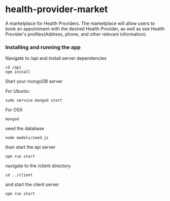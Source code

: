 # health-provider-market
A marketplace for Health Providers.  The marketplace will allow users to book an appointment with the desired Health Provider, as well as see Health Provider's profiles(Address, phone, and other relevant information).

### Installing and running the app

Navigate to /api and install server dependencies

```
cd /api
npm install
```

Start your mongoDB server

For Ubuntu:
```
sudo service mongod start 
```
For OSX
```
mongod
```
seed the database
```
node models/seed.js
```

then start the api server

```
npm run start
```

navigate to the /client directory

```
cd ../client
```

and start the client server

```
npm run start
```